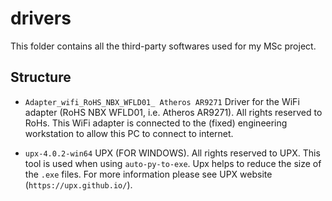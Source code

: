 # drivers

This folder contains all the third-party softwares used for my MSc project.

## Structure

- `Adapter_wifi_RoHS_NBX_WFLD01_ Atheros AR9271` Driver for the WiFi adapter (RoHS NBX WFLD01, i.e. Atheros AR9271). All rights reserved to RoHs. This WiFi adapter is connected to the (fixed) engineering workstation to allow this PC to connect to internet.

- `upx-4.0.2-win64` UPX (FOR WINDOWS). All rights reserved to UPX. This tool is used when using `auto-py-to-exe`. Upx helps to reduce the size of the `.exe` files. For more information please see UPX website (`https://upx.github.io/`).
